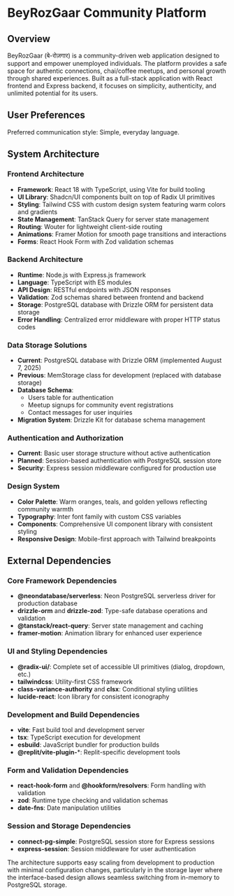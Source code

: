 # BeyRozGaar Community Platform

## Overview

BeyRozGaar (बे-रोज़गार) is a community-driven web application designed to support and empower unemployed individuals. The platform provides a safe space for authentic connections, chai/coffee meetups, and personal growth through shared experiences. Built as a full-stack application with React frontend and Express backend, it focuses on simplicity, authenticity, and unlimited potential for its users.

## User Preferences

Preferred communication style: Simple, everyday language.

## System Architecture

### Frontend Architecture
- **Framework**: React 18 with TypeScript, using Vite for build tooling
- **UI Library**: Shadcn/UI components built on top of Radix UI primitives
- **Styling**: Tailwind CSS with custom design system featuring warm colors and gradients
- **State Management**: TanStack Query for server state management
- **Routing**: Wouter for lightweight client-side routing
- **Animations**: Framer Motion for smooth page transitions and interactions
- **Forms**: React Hook Form with Zod validation schemas

### Backend Architecture
- **Runtime**: Node.js with Express.js framework
- **Language**: TypeScript with ES modules
- **API Design**: RESTful endpoints with JSON responses
- **Validation**: Zod schemas shared between frontend and backend
- **Storage**: PostgreSQL database with Drizzle ORM for persistent data storage
- **Error Handling**: Centralized error middleware with proper HTTP status codes

### Data Storage Solutions
- **Current**: PostgreSQL database with Drizzle ORM (implemented August 7, 2025)
- **Previous**: MemStorage class for development (replaced with database storage)
- **Database Schema**: 
  - Users table for authentication
  - Meetup signups for community event registrations
  - Contact messages for user inquiries
- **Migration System**: Drizzle Kit for database schema management

### Authentication and Authorization
- **Current**: Basic user storage structure without active authentication
- **Planned**: Session-based authentication with PostgreSQL session store
- **Security**: Express session middleware configured for production use

### Design System
- **Color Palette**: Warm oranges, teals, and golden yellows reflecting community warmth
- **Typography**: Inter font family with custom CSS variables
- **Components**: Comprehensive UI component library with consistent styling
- **Responsive Design**: Mobile-first approach with Tailwind breakpoints

## External Dependencies

### Core Framework Dependencies
- **@neondatabase/serverless**: Neon PostgreSQL serverless driver for production database
- **drizzle-orm** and **drizzle-zod**: Type-safe database operations and validation
- **@tanstack/react-query**: Server state management and caching
- **framer-motion**: Animation library for enhanced user experience

### UI and Styling Dependencies
- **@radix-ui/**: Complete set of accessible UI primitives (dialog, dropdown, etc.)
- **tailwindcss**: Utility-first CSS framework
- **class-variance-authority** and **clsx**: Conditional styling utilities
- **lucide-react**: Icon library for consistent iconography

### Development and Build Dependencies
- **vite**: Fast build tool and development server
- **tsx**: TypeScript execution for development
- **esbuild**: JavaScript bundler for production builds
- **@replit/vite-plugin-***: Replit-specific development tools

### Form and Validation Dependencies
- **react-hook-form** and **@hookform/resolvers**: Form handling with validation
- **zod**: Runtime type checking and validation schemas
- **date-fns**: Date manipulation utilities

### Session and Storage Dependencies
- **connect-pg-simple**: PostgreSQL session store for Express sessions
- **express-session**: Session middleware for user authentication

The architecture supports easy scaling from development to production with minimal configuration changes, particularly in the storage layer where the interface-based design allows seamless switching from in-memory to PostgreSQL storage.
